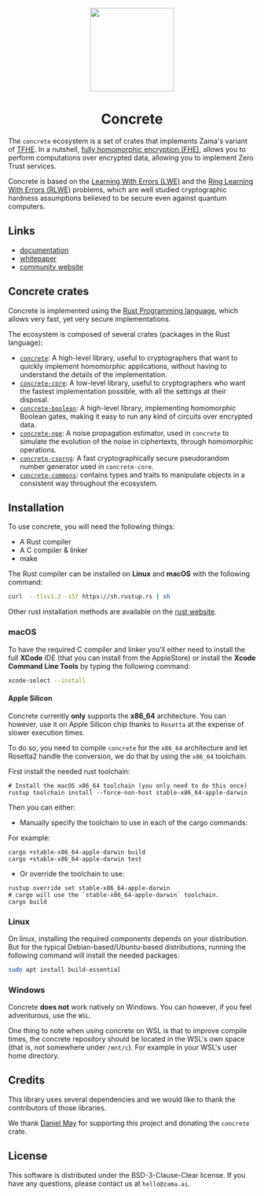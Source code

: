 <p align="center">
  <img width=170 height=170 src="logo.png">
  <h1 align="center">Concrete</h1>
</p>

The `concrete` ecosystem is a set of crates that implements Zama's variant of
[TFHE](https://eprint.iacr.org/2018/421.pdf). In a nutshell,
[fully homomorphic encryption (FHE)](https://en.wikipedia.org/wiki/Homomorphic_encryption), allows
you to perform computations over encrypted data, allowing you to implement Zero Trust services.

Concrete is based on the
[Learning With Errors (LWE)](https://cims.nyu.edu/~regev/papers/lwesurvey.pdf) and the
[Ring Learning With Errors (RLWE)](https://eprint.iacr.org/2012/230.pdf) problems, which are well
studied cryptographic hardness assumptions believed to be secure even against quantum computers.

## Links

- [documentation](https://docs.zama.ai/concrete/lib)
- [whitepaper](http://whitepaper.zama.ai)
- [community website](https://community.zama.ai)

## Concrete crates

Concrete is implemented using the [Rust Programming language](https://www.rust-lang.org/), which
allows very fast, yet very secure implementations.

The ecosystem is composed of several crates (packages in the Rust language):

+ [`concrete`](concrete): A high-level library, useful to cryptographers that want to quickly
  implement homomorphic applications, without having to understand the details of the
  implementation.
+ [`concrete-core`](concrete-core): A low-level library, useful to cryptographers who want the
  fastest implementation possible, with all the settings at their disposal.
+ [`concrete-boolean`](concrete-boolean): A high-level library, implementing homomorphic Boolean 
  gates, making it easy to run any kind of circuits over encrypted data.
+ [`concrete-npe`](concrete-npe): A noise propagation estimator, used in `concrete` to simulate the
  evolution of the noise in ciphertexts, through homomorphic operations.
+ [`concrete-csprng`](concrete-csprng): A fast cryptographically secure pseudorandom number
  generator used in `concrete-core`.
+ [`concrete-commons`](concrete-commons): contains types and traits to manipulate objects in a 
  consistent way throughout the ecosystem.

## Installation

To use concrete, you will need the following things:
- A Rust compiler
- A C compiler & linker
- make

The Rust compiler can be installed on __Linux__ and __macOS__ with the following command:

```bash
curl  --tlsv1.2 -sSf https://sh.rustup.rs | sh
```

Other rust installation methods are available on the
[rust website](https://forge.rust-lang.org/infra/other-installation-methods.html).

### macOS

To have the required C compiler and linker you'll either need to install the full __XCode__ IDE
(that you can install from the AppleStore) or install the __Xcode Command Line Tools__ by typing the
following command:

```bash
xcode-select --install
```

#### Apple Silicon

Concrete currently __only__ supports the __x86_64__ architecture.
You can however, use it on Apple Silicon chip thanks to `Rosetta`
at the expense of slower execution times.

To do so, you need to compile `concrete` for the `x86_64` architecture
and let Rosetta2 handle the conversion, we do that by using the `x86_64` toolchain.

First install the needed rust toolchain:
```console
# Install the macOS x86_64 toolchain (you only need to do this once)
rustup toolchain install --force-non-host stable-x86_64-apple-darwin
```

Then you can either:
- Manually specify the toolchain to use in each of the cargo commands:

For example:
```console
cargo +stable-x86_64-apple-darwin build
cargo +stable-x86_64-apple-darwin test
```

- Or override the toolchain to use:
```console
rustup override set stable-x86_64-apple-darwin
# cargo will use the `stable-x86_64-apple-darwin` toolchain.
cargo build
```

### Linux

On linux, installing the required components depends on your distribution.
But for the typical Debian-based/Ubuntu-based distributions,
running the following command will install the needed packages:
```bash
sudo apt install build-essential
```

### Windows

Concrete __does not__ work natively on Windows. You can however, if you feel adventurous, use the `WSL`.

One thing to note when using concrete on WSL is that to improve compile times,
the concrete repository should be located in the WSL's own space (that is, not somewhere under `/mnt/c`).
For example in your WSL's user home directory.

## Credits

This library uses several dependencies and we would like to thank the contributors of those
libraries.

We thank [Daniel May](https://gitlab.com/danieljrmay) for supporting this project and donating the
`concrete` crate.

## License

This software is distributed under the BSD-3-Clause-Clear license. If you have any questions,
please contact us at `hello@zama.ai`.
